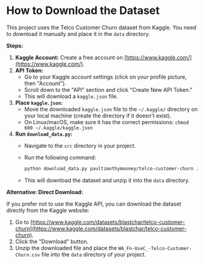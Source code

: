 # How to Download the Dataset

This project uses the Telco Customer Churn dataset from Kaggle. You need to download it manually and place it in the `data` directory.

**Steps:**

1. **Kaggle Account:** Create a free account on [https://www.kaggle.com/](https://www.kaggle.com/).
2. **API Token:**
    *   Go to your Kaggle account settings (click on your profile picture, then "Account").
    *   Scroll down to the "API" section and click "Create New API Token."
    *   This will download a `kaggle.json` file.
3. **Place `kaggle.json`:**
    *   Move the downloaded `kaggle.json` file to the `~/.kaggle/` directory on your local machine (create the directory if it doesn't exist).
    *   On Linux/macOS, make sure it has the correct permissions: `chmod 600 ~/.kaggle/kaggle.json`
4. **Run `download_data.py`:**
    *   Navigate to the `src` directory in your project.
    *   Run the following command:

        ```bash
        python download_data.py paultimothymooney/telco-customer-churn ../data
        ```

    *   This will download the dataset and unzip it into the `data` directory.

**Alternative: Direct Download:**

If you prefer not to use the Kaggle API, you can download the dataset directly from the Kaggle website:

1. Go to [https://www.kaggle.com/datasets/blastchar/telco-customer-churn](https://www.kaggle.com/datasets/blastchar/telco-customer-churn).
2. Click the "Download" button.
3. Unzip the downloaded file and place the `WA_Fn-UseC_-Telco-Customer-Churn.csv` file into the `data` directory of your project.
